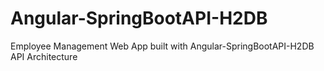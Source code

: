 # Angular-SpringBootAPI-H2DB
Employee Management Web App built with Angular-SpringBootAPI-H2DB API Architecture
